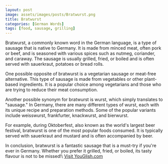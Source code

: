 ```yaml
---
layout: post
image: assets/images/posts/Bratwurst.png
title: Bratwurst
categories: [German Words]
tags: [food, sausage, grilling]
---
```


Bratwurst, a commonly known word in the German language, is a type of sausage that is native to Germany. It is made from minced meat, often pork or beef, and is seasoned with various spices such as nutmeg, coriander, and caraway. The sausage is usually grilled, fried, or boiled and is often served with sauerkraut, potatoes or bread rolls.

One possible opposite of bratwurst is a vegetarian sausage or meat-free alternative. This type of sausage is made from vegetables or other plant-based ingredients. It is a popular choice among vegetarians and those who are trying to reduce their meat consumption.

Another possible synonym for bratwurst is wurst, which simply translates to "sausage." In Germany, there are many different types of wurst, each with its unique recipe and preparation methods. Some of the popular variants include weisswurst, frankfurter, knackwurst, and bierwurst.

For example, during Oktoberfest, also known as the world's largest beer festival, bratwurst is one of the most popular foods consumed. It is typically served with sauerkraut and mustard and is often accompanied by beer.

In conclusion, bratwurst is a fantastic sausage that is a must-try if you're ever in Germany. Whether you prefer it grilled, fried, or boiled, its tasty flavour is not to be missed!\ <a id="yg-widget-0" class="youglish-widget" data-query="Bratwurst" data-lang="german" data-components="8412" data-auto-start="0" data-bkg-color="theme_light" data-title="How%20to%20pronounce%20Bratwurst%20in%20German"  rel="nofollow" href="https://youglish.com">Visit YouGlish.com</a><script async src="https://youglish.com/public/emb/widget.js" charset="utf-8"></script>